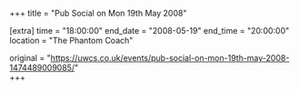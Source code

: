 +++
title = "Pub Social on Mon 19th May 2008"

[extra]
time = "18:00:00"
end_date = "2008-05-19"
end_time = "20:00:00"
location = "The Phantom Coach"

original = "https://uwcs.co.uk/events/pub-social-on-mon-19th-may-2008-1474489009085/"    
+++



